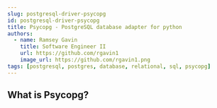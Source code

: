 ```yaml
---
slug: postgresql-driver-psycopg
id: postgresql-driver-psycopg
title: Psycopg - PostgreSQL database adapter for python
authors:
  - name: Ramsey Gavin
    title: Software Engineer II
    url: https://github.com/rgavin1
    image_url: https://github.com/rgavin1.png
tags: [postgresql, postgres, database, relational, sql, psycopg]
---
```


## What is Psycopg?

